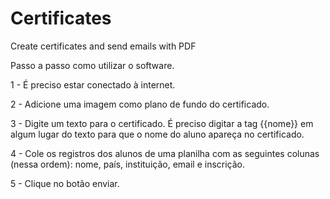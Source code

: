 # Certificates
Create certificates and send emails with PDF

Passo a passo como utilizar o software.

1 - É preciso estar conectado à internet.

2 - Adicione uma imagem como plano de fundo do certificado.

3 - Digite um texto para o certificado. É preciso digitar a tag {{nome}} em algum lugar do texto para que o nome do aluno apareça no certificado.

4 - Cole os registros dos alunos de uma planilha com as seguintes colunas (nessa ordem): nome, país, instituição, email e inscrição.

5 - Clique no botão enviar.
